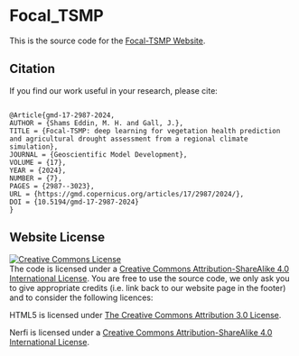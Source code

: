 # Focal_TSMP

This is the source code for the [Focal-TSMP Website](https://hakamshams.github.io/Focal-TSMP/).

## Citation
If you find our work useful in your research, please cite:

```

@Article{gmd-17-2987-2024,
AUTHOR = {Shams Eddin, M. H. and Gall, J.},
TITLE = {Focal-TSMP: deep learning for vegetation health prediction and agricultural drought assessment from a regional climate simulation},
JOURNAL = {Geoscientific Model Development},
VOLUME = {17},
YEAR = {2024},
NUMBER = {7},
PAGES = {2987--3023},
URL = {https://gmd.copernicus.org/articles/17/2987/2024/},
DOI = {10.5194/gmd-17-2987-2024}
}

```

## Website License
<a rel="license" href="http://creativecommons.org/licenses/by-sa/4.0/"><img alt="Creative Commons License" style="border-width:0" src="https://i.creativecommons.org/l/by-sa/4.0/88x31.png" /></a>
<br />The code is licensed under a <a rel="license" href="http://creativecommons.org/licenses/by-sa/4.0/">Creative Commons Attribution-ShareAlike 4.0 International License</a>. 
You are free to use the source code, we only ask you to give appropriate credits (i.e. link back to our website page in the footer) and to consider the following licences:

HTML5 is licensed under [The Creative Commons Attribution 3.0 License](https://html5up.net/license).

Nerfi is licensed under a <a rel="license" href="http://creativecommons.org/licenses/by-sa/4.0/">Creative Commons Attribution-ShareAlike 4.0 International License</a>. 

